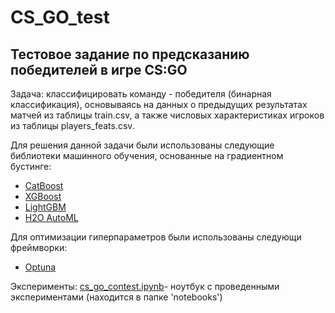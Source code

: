 # CS_GO_test
## Тестовое задание по предсказанию победителей в игре CS:GO

Задача: классифицировать команду - победителя (бинарная классификация), основываясь на данных о предыдущих результатах матчей из таблицы train.csv, а также числовых характеристиках игроков из таблицы players_feats.csv.

Для решения данной задачи были использованы следующие библиотеки машинного обучения, основанные на градиентном бустинге:

- [CatBoost](https://catboost.ai/)
- [XGBoost](https://xgboost.readthedocs.io/en/stable/)
- [LightGBM](https://lightgbm.readthedocs.io/en/latest/pythonapi/lightgbm.LGBMClassifier.html)
- [H2O AutoML](https://docs.h2o.ai/h2o/latest-stable/h2o-docs/automl.html)

Для оптимизации гиперпараметров были использованы следующи фреймворки:

- [Optuna](https://optuna.org/)

Эксперименты: [cs_go_contest.ipynb](https://github.com/kikikita/CS_GO_test/tree/main/notebooks)- ноутбук c проведенными экспериментами (находится в папке 'notebooks')
